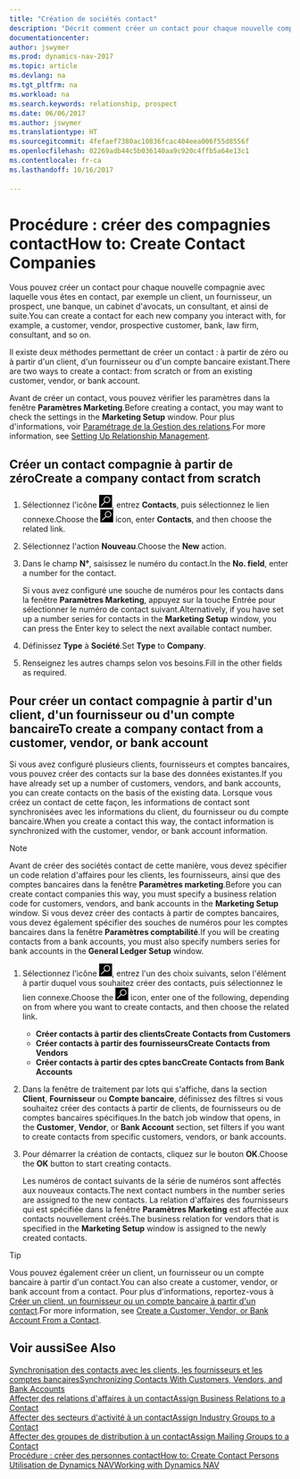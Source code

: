 ```yaml
---
title: "Création de sociétés contact"
description: "Décrit comment créer un contact pour chaque nouvelle compagnie ou compagnie prospect avec laquelle vous collaborez ou entretenez des relations."
documentationcenter: 
author: jswymer
ms.prod: dynamics-nav-2017
ms.topic: article
ms.devlang: na
ms.tgt_pltfrm: na
ms.workload: na
ms.search.keywords: relationship, prospect
ms.date: 06/06/2017
ms.author: jswymer
ms.translationtype: HT
ms.sourcegitcommit: 4fefaef7380ac10836fcac404eea006f55d8556f
ms.openlocfilehash: 02269adb44c5b036140aa9c920c4ffb5a64e13c1
ms.contentlocale: fr-ca
ms.lasthandoff: 10/16/2017

---
```

# <a name="how-to-create-contact-companies"></a><span data-ttu-id="b95cf-103">Procédure : créer des compagnies contact</span><span class="sxs-lookup"><span data-stu-id="b95cf-103">How to: Create Contact Companies</span></span>
<span data-ttu-id="b95cf-104">Vous pouvez créer un contact pour chaque nouvelle compagnie avec laquelle vous êtes en contact, par exemple un client, un fournisseur, un prospect, une banque, un cabinet d'avocats, un consultant, et ainsi de suite.</span><span class="sxs-lookup"><span data-stu-id="b95cf-104">You can create a contact for each new company you interact with, for example, a customer, vendor, prospective customer, bank, law firm, consultant, and so on.</span></span>

<span data-ttu-id="b95cf-105">Il existe deux méthodes permettant de créer un contact : à partir de zéro ou à partir d'un client, d'un fournisseur ou d'un compte bancaire existant.</span><span class="sxs-lookup"><span data-stu-id="b95cf-105">There are two ways to create a contact: from scratch or from an existing customer, vendor, or bank account.</span></span>

<span data-ttu-id="b95cf-106">Avant de créer un contact, vous pouvez vérifier les paramètres dans la fenêtre **Paramètres Marketing**.</span><span class="sxs-lookup"><span data-stu-id="b95cf-106">Before creating a contact, you may want to check the settings in the **Marketing Setup** window.</span></span> <span data-ttu-id="b95cf-107">Pour plus d'informations, voir [Paramétrage de la Gestion des relations](marketing-setup-marketing.md).</span><span class="sxs-lookup"><span data-stu-id="b95cf-107">For more information, see [Setting Up Relationship Management](marketing-setup-marketing.md).</span></span>

## <a name="create-a-company-contact-from-scratch"></a><span data-ttu-id="b95cf-108">Créer un contact compagnie à partir de zéro</span><span class="sxs-lookup"><span data-stu-id="b95cf-108">Create a company contact from scratch</span></span>
1. <span data-ttu-id="b95cf-109">Sélectionnez l'icône ![Page ou état pour la recherche](media/ui-search/search_small.png "icône Page ou état pour la recherche"), entrez **Contacts**, puis sélectionnez le lien connexe.</span><span class="sxs-lookup"><span data-stu-id="b95cf-109">Choose the ![Search for Page or Report](media/ui-search/search_small.png "Search for Page or Report icon") icon, enter **Contacts**, and then choose the related link.</span></span>
2. <span data-ttu-id="b95cf-110">Sélectionnez l'action **Nouveau**.</span><span class="sxs-lookup"><span data-stu-id="b95cf-110">Choose the **New** action.</span></span>
3. <span data-ttu-id="b95cf-111">Dans le champ **N°**, saisissez le numéro du contact.</span><span class="sxs-lookup"><span data-stu-id="b95cf-111">In the **No. field**, enter a number for the contact.</span></span>

    <span data-ttu-id="b95cf-112">Si vous avez configuré une souche de numéros pour les contacts dans la fenêtre **Paramètres Marketing**, appuyez sur la touche Entrée pour sélectionner le numéro de contact suivant.</span><span class="sxs-lookup"><span data-stu-id="b95cf-112">Alternatively, if you have set up a number series for contacts in the **Marketing Setup** window, you can press the Enter key to select the next available contact number.</span></span>  
4. <span data-ttu-id="b95cf-113">Définissez **Type** à **Société**.</span><span class="sxs-lookup"><span data-stu-id="b95cf-113">Set **Type** to **Company**.</span></span>
5. <span data-ttu-id="b95cf-114">Renseignez les autres champs selon vos besoins.</span><span class="sxs-lookup"><span data-stu-id="b95cf-114">Fill in the other fields as required.</span></span>

## <a name="to-create-a-company-contact-from-a-customer-vendor-or-bank-account"></a><span data-ttu-id="b95cf-115">Pour créer un contact compagnie à partir d'un client, d'un fournisseur ou d'un compte bancaire</span><span class="sxs-lookup"><span data-stu-id="b95cf-115">To create a company contact from a customer, vendor, or bank account</span></span>
<span data-ttu-id="b95cf-116">Si vous avez configuré plusieurs clients, fournisseurs et comptes bancaires, vous pouvez créer des contacts sur la base des données existantes.</span><span class="sxs-lookup"><span data-stu-id="b95cf-116">If you have already set up a number of customers, vendors, and bank accounts, you can create contacts on the basis of the existing data.</span></span> <span data-ttu-id="b95cf-117">Lorsque vous créez un contact de cette façon, les informations de contact sont synchronisées avec les informations du client, du fournisseur ou du compte bancaire.</span><span class="sxs-lookup"><span data-stu-id="b95cf-117">When you create a contact this way, the contact information is synchronized with the customer, vendor, or bank account information.</span></span>

> [!NOTE]  
>   <span data-ttu-id="b95cf-118">Avant de créer des sociétés contact de cette manière, vous devez spécifier un code relation d'affaires pour les clients, les fournisseurs, ainsi que des comptes bancaires dans la fenêtre **Paramètres marketing**.</span><span class="sxs-lookup"><span data-stu-id="b95cf-118">Before you can create contact companies this way, you must specify a business relation code for customers, vendors, and bank accounts in the **Marketing Setup** window.</span></span> <span data-ttu-id="b95cf-119">Si vous devez créer des contacts à partir de comptes bancaires, vous devez également spécifier des souches de numéros pour les comptes bancaires dans la fenêtre **Paramètres comptabilité**.</span><span class="sxs-lookup"><span data-stu-id="b95cf-119">If you will be creating contacts from a bank accounts, you must also specify numbers series for bank accounts in the **General Ledger Setup** window.</span></span>

1. <span data-ttu-id="b95cf-120">Sélectionnez l'icône ![Page ou état pour la recherche](media/ui-search/search_small.png "icône Page ou état pour la recherche"), entrez l'un des choix suivants, selon l'élément à partir duquel vous souhaitez créer des contacts, puis sélectionnez le lien connexe.</span><span class="sxs-lookup"><span data-stu-id="b95cf-120">Choose the ![Search for Page or Report](media/ui-search/search_small.png "Search for Page or Report icon") icon, enter one of the following, depending on from where you want to create contacts, and then choose the related link.</span></span>
   * <span data-ttu-id="b95cf-121">**Créer contacts à partir des clients**</span><span class="sxs-lookup"><span data-stu-id="b95cf-121">**Create Contacts from Customers**</span></span>
   * <span data-ttu-id="b95cf-122">**Créer contacts à partir des fournisseurs**</span><span class="sxs-lookup"><span data-stu-id="b95cf-122">**Create Contacts from Vendors**</span></span>
   * <span data-ttu-id="b95cf-123">**Créer contacts à partir des cptes banc**</span><span class="sxs-lookup"><span data-stu-id="b95cf-123">**Create Contacts from Bank Accounts**</span></span>
2. <span data-ttu-id="b95cf-124">Dans la fenêtre de traitement par lots qui s'affiche, dans la section **Client**, **Fournisseur** ou **Compte bancaire**, définissez des filtres si vous souhaitez créer des contacts à partir de clients, de fournisseurs ou de comptes bancaires spécifiques.</span><span class="sxs-lookup"><span data-stu-id="b95cf-124">In the batch job window that opens, in the **Customer**, **Vendor**, or **Bank Account** section, set filters if you want to create contacts from specific customers, vendors, or bank accounts.</span></span>
3. <span data-ttu-id="b95cf-125">Pour démarrer la création de contacts, cliquez sur le bouton **OK**.</span><span class="sxs-lookup"><span data-stu-id="b95cf-125">Choose the **OK** button to start creating contacts.</span></span>

    <span data-ttu-id="b95cf-126">Les numéros de contact suivants de la série de numéros sont affectés aux nouveaux contacts.</span><span class="sxs-lookup"><span data-stu-id="b95cf-126">The next contact numbers in the number series are assigned to the new contacts.</span></span> <span data-ttu-id="b95cf-127">La relation d'affaires des fournisseurs qui est spécifiée dans la fenêtre **Paramètres Marketing** est affectée aux contacts nouvellement créés.</span><span class="sxs-lookup"><span data-stu-id="b95cf-127">The business relation for vendors that is specified in the **Marketing Setup** window is assigned to the newly created contacts.</span></span>

> [!TIP]  
>   <span data-ttu-id="b95cf-128">Vous pouvez également créer un client, un fournisseur ou un compte bancaire à partir d'un contact.</span><span class="sxs-lookup"><span data-stu-id="b95cf-128">You can also create a customer, vendor, or bank account from a contact.</span></span> <span data-ttu-id="b95cf-129">Pour plus d'informations, reportez-vous à [Créer un client, un fournisseur ou un compte bancaire à partir d'un contact](marketing-how-create-contacts-new-customers-vendors-bank-accounts.md).</span><span class="sxs-lookup"><span data-stu-id="b95cf-129">For more information, see [Create a Customer, Vendor, or Bank Account From a Contact](marketing-how-create-contacts-new-customers-vendors-bank-accounts.md).</span></span>

## <a name="see-also"></a><span data-ttu-id="b95cf-130">Voir aussi</span><span class="sxs-lookup"><span data-stu-id="b95cf-130">See Also</span></span>
[<span data-ttu-id="b95cf-131">Synchronisation des contacts avec les clients, les fournisseurs et les comptes bancaires</span><span class="sxs-lookup"><span data-stu-id="b95cf-131">Synchronizing Contacts With Customers, Vendors, and Bank Accounts</span></span>](marketing-synchronize-contacts-customers-vendors-bank-accounts.md)  
[<span data-ttu-id="b95cf-132">Affecter des relations d'affaires à un contact</span><span class="sxs-lookup"><span data-stu-id="b95cf-132">Assign Business Relations to a Contact</span></span>](marketing-business-relations.md#AssignBusRelContact)  
[<span data-ttu-id="b95cf-133">Affecter des secteurs d'activité à un contact</span><span class="sxs-lookup"><span data-stu-id="b95cf-133">Assign Industry Groups to a Contact</span></span>](marketing-industry-groups.md#AssignIndustryGroupContact)  
[<span data-ttu-id="b95cf-134">Affecter des groupes de distribution à un contact</span><span class="sxs-lookup"><span data-stu-id="b95cf-134">Assign Mailing Groups to a Contact</span></span>](marketing-mailing-groups.md#AssignMailGroupContact)  
[<span data-ttu-id="b95cf-135">Procédure : créer des personnes contact</span><span class="sxs-lookup"><span data-stu-id="b95cf-135">How to: Create Contact Persons</span></span>](marketing-create-contact-persons.md)  
[<span data-ttu-id="b95cf-136">Utilisation de Dynamics NAV</span><span class="sxs-lookup"><span data-stu-id="b95cf-136">Working with Dynamics NAV</span></span>](ui-work-product.md)

